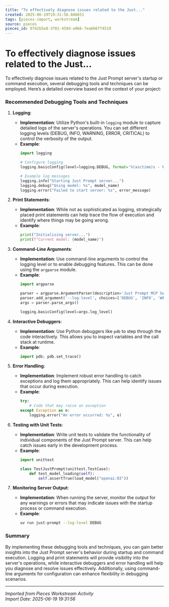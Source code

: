 ```yaml
---
title: "To effectively diagnose issues related to the Just..."
created: 2025-06-19T19:31:56.686651
tags: [pieces-import, workstream]
source: pieces
pieces_id: 0742b5e8-3701-459d-a966-7ea666ff4519
---
```


# To effectively diagnose issues related to the Just...

To effectively diagnose issues related to the Just Prompt server's startup or command execution, several debugging tools and techniques can be employed. Here’s a detailed overview based on the context of your project:

### Recommended Debugging Tools and Techniques

1. **Logging**:
   - **Implementation**: Utilize Python's built-in `logging` module to capture detailed logs of the server's operations. You can set different logging levels (DEBUG, INFO, WARNING, ERROR, CRITICAL) to control the verbosity of the output.
   - **Example**:
     ```python
     import logging

     # Configure logging
     logging.basicConfig(level=logging.DEBUG, format='%(asctime)s - %(levelname)s - %(message)s')

     # Example log messages
     logging.info("Starting Just Prompt server...")
     logging.debug("Using model: %s", model_name)
     logging.error("Failed to start server: %s", error_message)
     ```

2. **Print Statements**:
   - **Implementation**: While not as sophisticated as logging, strategically placed print statements can help trace the flow of execution and identify where things may be going wrong.
   - **Example**:
     ```python
     print("Initializing server...")
     print(f"Current model: {model_name}")
     ```

3. **Command-Line Arguments**:
   - **Implementation**: Use command-line arguments to control the logging level or to enable debugging features. This can be done using the `argparse` module.
   - **Example**:
     ```python
     import argparse

     parser = argparse.ArgumentParser(description='Just Prompt MCP Server')
     parser.add_argument('--log-level', choices=['DEBUG', 'INFO', 'WARNING', 'ERROR', 'CRITICAL'], default='INFO')
     args = parser.parse_args()

     logging.basicConfig(level=args.log_level)
     ```

4. **Interactive Debuggers**:
   - **Implementation**: Use Python debuggers like `pdb` to step through the code interactively. This allows you to inspect variables and the call stack at runtime.
   - **Example**:
     ```python
     import pdb; pdb.set_trace()
     ```

5. **Error Handling**:
   - **Implementation**: Implement robust error handling to catch exceptions and log them appropriately. This can help identify issues that occur during execution.
   - **Example**:
     ```python
     try:
         # Code that may raise an exception
     except Exception as e:
         logging.error("An error occurred: %s", e)
     ```

6. **Testing with Unit Tests**:
   - **Implementation**: Write unit tests to validate the functionality of individual components of the Just Prompt server. This can help catch issues early in the development process.
   - **Example**:
     ```python
     import unittest

     class TestJustPrompt(unittest.TestCase):
         def test_model_loading(self):
             self.assertTrue(load_model("openai:03"))
     ```

7. **Monitoring Server Output**:
   - **Implementation**: When running the server, monitor the output for any warnings or errors that may indicate issues with the startup process or command execution.
   - **Example**:
     ```bash
     uv run just-prompt --log-level DEBUG
     ```

### Summary

By implementing these debugging tools and techniques, you can gain better insights into the Just Prompt server's behavior during startup and command execution. Logging and print statements will provide visibility into the server's operations, while interactive debuggers and error handling will help you diagnose and resolve issues effectively. Additionally, using command-line arguments for configuration can enhance flexibility in debugging scenarios.

---
*Imported from Pieces Workstream Activity*  
*Import Date: 2025-06-19 19:31:56*
